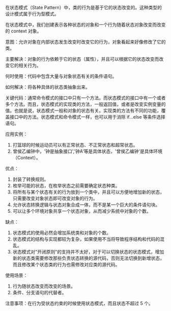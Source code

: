 在状态模式（State Pattern）中，类的行为是基于它的状态改变的。这种类型的设计模式属于行为型模式。

在状态模式中，我们创建表示各种状态的对象和一个行为随着状态对象改变而改变的 context 对象。

意图：允许对象在内部状态发生改变时改变它的行为，对象看起来好像修改了它的类。

主要解决：对象的行为依赖于它的状态（属性），并且可以根据它的状态改变而改变它的相关行为。

何时使用：代码中包含大量与对象状态有关的条件语句。

如何解决：将各种具体的状态类抽象出来。

关键代码：通常命令模式的接口中只有一个方法。而状态模式的接口中有一个或者多个方法。而且，状态模式的实现类的方法，一般返回值，或者是改变实例变量的值。也就是说，状态模式一般和对象的状态有关。实现类的方法有不同的功能，覆盖接口中的方法。状态模式和命令模式一样，也可以用于消除
if...else 等条件选择语句。

应用实例：

1. 打篮球的时候运动员可以有正常状态、不正常状态和超常状态。
2. 曾侯乙编钟中，'钟是抽象接口','钟A'等是具体状态，'曾侯乙编钟'是具体环境（Context）。

优点：

1. 封装了转换规则。
2. 枚举可能的状态，在枚举状态之前需要确定状态种类。
3. 将所有与某个状态有关的行为放到一个类中，并且可以方便地增加新的状态，只需要改变对象状态即可改变对象的行为。
4. 允许状态转换逻辑与状态对象合成一体，而不是某一个巨大的条件语句块。
5. 可以让多个环境对象共享一个状态对象，从而减少系统中对象的个数。

缺点：

1. 状态模式的使用必然会增加系统类和对象的个数。
2. 状态模式的结构与实现都较为复杂，如果使用不当将导致程序结构和代码的混乱。
3. 状态模式对"开闭原则"的支持并不太好，对于可以切换状态的状态模式，增加新的状态类需要修改那些负责状态转换的源代码，否则无法切换到新增状态，而且修改某个状态类的行为也需修改对应类的源代码。

使用场景：

1. 行为随状态改变而改变的场景。
2. 条件、分支语句的代替者。

注意事项：在行为受状态约束的时候使用状态模式，而且状态不超过 5 个。
